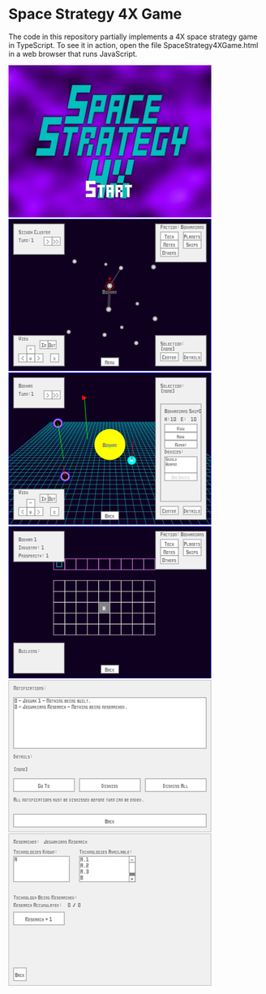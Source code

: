 Space Strategy 4X Game
======================

The code in this repository partially implements a 4X space strategy game in TypeScript.  To see it in action, open the file SpaceStrategy4XGame.html in a web browser that runs JavaScript.

<img src="Screenshots/Screenshot-Title.png" />
<img src="Screenshots/Screenshot-Cluster.png" />
<img src="Screenshots/Screenshot-Solar_System.png" />
<img src="Screenshots/Screenshot-Planet.png" />
<img src="Screenshots/Screenshot-Notifications.png" />
<img src="Screenshots/Screenshot-Research.png" />

